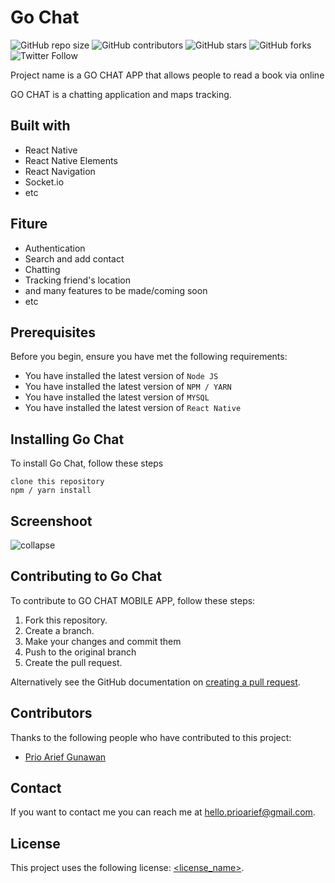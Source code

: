 # Go Chat

<!--- These are examples. See https://shields.io for others or to customize this set of shields. You might want to include dependencies, project status and licence info here --->
![GitHub repo size](https://img.shields.io/github/repo-size/prioarief/GO-CHAT-MOBILE-APP)
![GitHub contributors](https://img.shields.io/github/contributors/prioarief/GO-CHAT-MOBILE-APP)
![GitHub stars](https://img.shields.io/github/stars/prioarief/GO-CHAT-MOBILE-APP?style=social)
![GitHub forks](https://img.shields.io/github/forks/prioarief/GO-CHAT-MOBILE-APP?style=social)
![Twitter Follow](https://img.shields.io/twitter/follow/prioarief?style=social)

Project name is a GO CHAT APP that allows people to read a book via online

GO CHAT is a chatting application and maps tracking. 

## Built with
* React Native
* React Native Elements
* React Navigation
* Socket.io
* etc

## Fiture
* Authentication
* Search and add contact
* Chatting
* Tracking friend's location
* and many features to be made/coming soon
* etc

## Prerequisites

Before you begin, ensure you have met the following requirements:
<!--- These are just example requirements. Add, duplicate or remove as required --->
* You have installed the latest version of `Node JS`
* You have installed the latest version of `NPM / YARN`
* You have installed the latest version of `MYSQL`
* You have installed the latest version of `React Native`

## Installing Go Chat

To install Go Chat, follow these steps
```
clone this repository
npm / yarn install
```

## Screenshoot
![collapse](https://user-images.githubusercontent.com/49262552/90500480-2536e800-e175-11ea-906d-2c0d12520a36.png)




## Contributing to Go Chat
<!--- If your README is long or you have some specific process or steps you want contributors to follow, consider creating a separate CONTRIBUTING.md file--->
To contribute to GO CHAT MOBILE APP, follow these steps:

1. Fork this repository.
2. Create a branch.
3. Make your changes and commit them
4. Push to the original branch
5. Create the pull request.

Alternatively see the GitHub documentation on [creating a pull request](https://help.github.com/en/github/collaborating-with-issues-and-pull-requests/creating-a-pull-request).

## Contributors

Thanks to the following people who have contributed to this project:

* [Prio Arief Gunawan](https://github.com/prioarief)

## Contact

If you want to contact me you can reach me at <hello.prioarief@gmail.com>.

## License
<!--- If you're not sure which open license to use see https://choosealicense.com/--->

This project uses the following license: [<license_name>](<link>).
